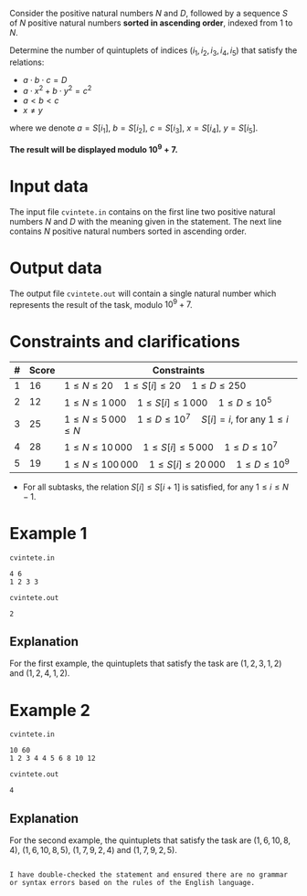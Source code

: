 
Consider the positive natural numbers $N$ and $D$, followed by a sequence $S$ of $N$ positive natural numbers **sorted in ascending order**, indexed from $1$ to $N$.

Determine the number of quintuplets of indices $(i_1,i_2,i_3,i_4,i_5)$ that satisfy the relations:

* $a \cdot b \cdot c = D$
* $a \cdot x^2 + b \cdot y^2 = c^2$
* $a < b < c$
* $x \neq y$

where we denote $a = S[i_1]$, $b = S[i_2]$, $c = S[i_3]$, $x = S[i_4]$, $y = S[i_5]$.

**The result will be displayed modulo $10^9 + 7$.**

# Input data

The input file `cvintete.in` contains on the first line two positive natural numbers $N$ and $D$ with the meaning given in the statement. 
The next line contains $N$ positive natural numbers sorted in ascending order. 

# Output data

The output file `cvintete.out` will contain a single natural number which represents the result of the task, modulo $10^9 + 7$.

# Constraints and clarifications

|#|Score|Constraints|
|-|-|--------|
|1|16|$1 \leq N \leq 20  \quad 1 \leq S[i] \leq 20  \quad 1 \leq D \leq 250$|
|2|12|$1 \leq N \leq 1\,000  \quad 1 \leq S[i] \leq 1\,000  \quad 1 \leq D \leq 10^{5}$|
|3|25|$1 \leq N \leq 5\,000  \quad 1 \leq D \leq 10^{7} \quad S[i] = i$, for any $1 \leq i \leq N$|
|4|28|$1 \leq N \leq 10\,000  \quad 1 \leq S[i] \leq 5\,000 \quad 1 \leq D \leq 10^{7}$|
|5|19|$1 \leq N \leq 100\,000  \quad 1 \leq S[i] \leq 20\,000  \quad 1 \leq D \leq 10^{9}$|

* For all subtasks, the relation $S[i] \leq S[i + 1]$ is satisfied, for any $1 \leq i \leq N - 1$.

# Example 1

`cvintete.in`
```
4 6
1 2 3 3
```

`cvintete.out`
```
2
```

## Explanation

For the first example, the quintuplets that satisfy the task are $(1, 2, 3, 1, 2)$ and $(1, 2, 4, 1, 2)$.

# Example 2

`cvintete.in`
```
10 60
1 2 3 4 4 5 6 8 10 12
```

`cvintete.out`
```
4
```

## Explanation

For the second example, the quintuplets that satisfy the task are $(1, 6, 10, 8, 4)$, $(1, 6, 10, 8, 5)$, $(1, 7, 9, 2, 4)$ and $(1, 7, 9, 2, 5)$.
```

I have double-checked the statement and ensured there are no grammar or syntax errors based on the rules of the English language.